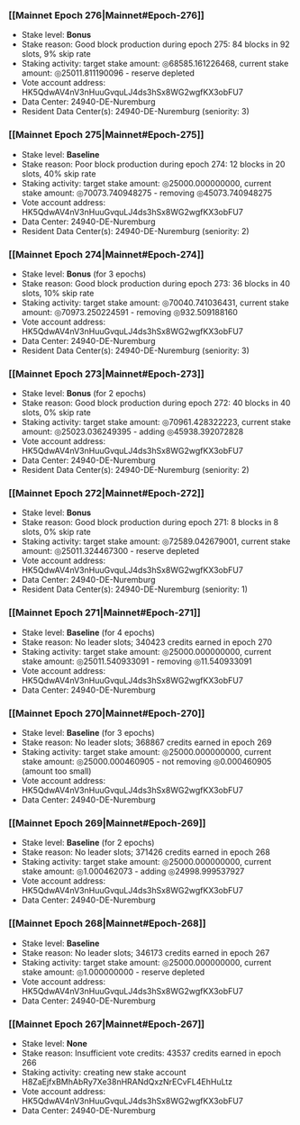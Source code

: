 ### [[Mainnet Epoch 276|Mainnet#Epoch-276]]
* Stake level: **Bonus**
* Stake reason: Good block production during epoch 275: 84 blocks in 92 slots, 9% skip rate
* Staking activity: target stake amount: ◎68585.161226468, current stake amount: ◎25011.811190096 - reserve depleted
* Vote account address: HK5QdwAV4nV3nHuuGvquLJ4ds3hSx8WG2wgfKX3obFU7
* Data Center: 24940-DE-Nuremburg
* Resident Data Center(s): 24940-DE-Nuremburg (seniority: 3)
### [[Mainnet Epoch 275|Mainnet#Epoch-275]]
* Stake level: **Baseline**
* Stake reason: Poor block production during epoch 274: 12 blocks in 20 slots, 40% skip rate
* Staking activity: target stake amount: ◎25000.000000000, current stake amount: ◎70073.740948275 - removing ◎45073.740948275
* Vote account address: HK5QdwAV4nV3nHuuGvquLJ4ds3hSx8WG2wgfKX3obFU7
* Data Center: 24940-DE-Nuremburg
* Resident Data Center(s): 24940-DE-Nuremburg (seniority: 2)
### [[Mainnet Epoch 274|Mainnet#Epoch-274]]
* Stake level: **Bonus** (for 3 epochs)
* Stake reason: Good block production during epoch 273: 36 blocks in 40 slots, 10% skip rate
* Staking activity: target stake amount: ◎70040.741036431, current stake amount: ◎70973.250224591 - removing ◎932.509188160
* Vote account address: HK5QdwAV4nV3nHuuGvquLJ4ds3hSx8WG2wgfKX3obFU7
* Data Center: 24940-DE-Nuremburg
* Resident Data Center(s): 24940-DE-Nuremburg (seniority: 3)
### [[Mainnet Epoch 273|Mainnet#Epoch-273]]
* Stake level: **Bonus** (for 2 epochs)
* Stake reason: Good block production during epoch 272: 40 blocks in 40 slots, 0% skip rate
* Staking activity: target stake amount: ◎70961.428322223, current stake amount: ◎25023.036249395 - adding ◎45938.392072828
* Vote account address: HK5QdwAV4nV3nHuuGvquLJ4ds3hSx8WG2wgfKX3obFU7
* Data Center: 24940-DE-Nuremburg
* Resident Data Center(s): 24940-DE-Nuremburg (seniority: 2)
### [[Mainnet Epoch 272|Mainnet#Epoch-272]]
* Stake level: **Bonus**
* Stake reason: Good block production during epoch 271: 8 blocks in 8 slots, 0% skip rate
* Staking activity: target stake amount: ◎72589.042679001, current stake amount: ◎25011.324467300 - reserve depleted
* Vote account address: HK5QdwAV4nV3nHuuGvquLJ4ds3hSx8WG2wgfKX3obFU7
* Data Center: 24940-DE-Nuremburg
* Resident Data Center(s): 24940-DE-Nuremburg (seniority: 1)
### [[Mainnet Epoch 271|Mainnet#Epoch-271]]
* Stake level: **Baseline** (for 4 epochs)
* Stake reason: No leader slots; 340423 credits earned in epoch 270
* Staking activity: target stake amount: ◎25000.000000000, current stake amount: ◎25011.540933091 - removing ◎11.540933091
* Vote account address: HK5QdwAV4nV3nHuuGvquLJ4ds3hSx8WG2wgfKX3obFU7
* Data Center: 24940-DE-Nuremburg
### [[Mainnet Epoch 270|Mainnet#Epoch-270]]
* Stake level: **Baseline** (for 3 epochs)
* Stake reason: No leader slots; 368867 credits earned in epoch 269
* Staking activity: target stake amount: ◎25000.000000000, current stake amount: ◎25000.000460905 - not removing ◎0.000460905 (amount too small)
* Vote account address: HK5QdwAV4nV3nHuuGvquLJ4ds3hSx8WG2wgfKX3obFU7
* Data Center: 24940-DE-Nuremburg
### [[Mainnet Epoch 269|Mainnet#Epoch-269]]
* Stake level: **Baseline** (for 2 epochs)
* Stake reason: No leader slots; 371426 credits earned in epoch 268
* Staking activity: target stake amount: ◎25000.000000000, current stake amount: ◎1.000462073 - adding ◎24998.999537927
* Vote account address: HK5QdwAV4nV3nHuuGvquLJ4ds3hSx8WG2wgfKX3obFU7
* Data Center: 24940-DE-Nuremburg
### [[Mainnet Epoch 268|Mainnet#Epoch-268]]
* Stake level: **Baseline**
* Stake reason: No leader slots; 346173 credits earned in epoch 267
* Staking activity: target stake amount: ◎25000.000000000, current stake amount: ◎1.000000000 - reserve depleted
* Vote account address: HK5QdwAV4nV3nHuuGvquLJ4ds3hSx8WG2wgfKX3obFU7
* Data Center: 24940-DE-Nuremburg
### [[Mainnet Epoch 267|Mainnet#Epoch-267]]
* Stake level: **None**
* Stake reason: Insufficient vote credits: 43537 credits earned in epoch 266
* Staking activity: creating new stake account H8ZaEjfxBMhAbRy7Xe38nHRANdQxzNrECvFL4EhHuLtz
* Vote account address: HK5QdwAV4nV3nHuuGvquLJ4ds3hSx8WG2wgfKX3obFU7
* Data Center: 24940-DE-Nuremburg